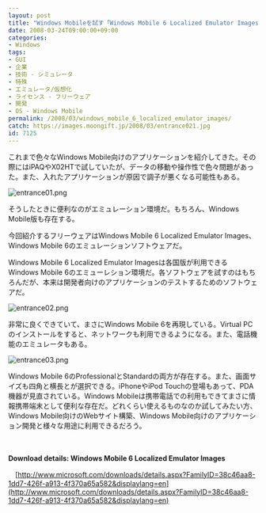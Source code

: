 ```yaml
---
layout: post
title: "Windows Mobileを試す「Windows Mobile 6 Localized Emulator Images」"
date: 2008-03-24T09:00:00+09:00
categories:
- Windows
tags: 
- GUI
- 企業
- 技術 - シミュレータ
- 特殊
- エミュレータ/仮想化
- ライセンス - フリーウェア
- 開発
- OS - Windows Mobile
permalink: /2008/03/windows_mobile_6_localized_emulator_images/
catch: https://images.moongift.jp/2008/03/entrance021.jpg
id: 7125
---
```

これまで色々なWindows Mobile向けのアプリケーションを紹介してきた。その際にはiPAQやX02HTで試していたが、データの移動や操作性で色々問題があった。また、入れたアプリケーションが原因で調子が悪くなる可能性もある。

  

![entrance01.png](https://images.moongift.jp/2008/03/entrance011.jpg)

  

そうしたときに便利なのがエミュレーション環境だ。もちろん、Windows Mobile版も存在する。

  

今回紹介するフリーウェアはWindows Mobile 6 Localized Emulator Images、Windows Mobile 6のエミュレーションソフトウェアだ。

  
  
<!--more-->  

Windows Mobile 6 Localized Emulator Imagesは各国版が利用できるWindows Mobile 6のエミューレション環境だ。各ソフトウェアを試すのはもちろんだが、本来は開発者向けのアプリケーションのテストするためのソフトウェアだ。

  

![entrance02.png](https://images.moongift.jp/2008/03/entrance021.jpg)

  

非常に良くできていて、まさにWindows Mobile 6を再現している。Virtual PCのインストールをすると、ネットワークも利用できるようになる。また、電話機能のエミュレータもある。

  

![entrance03.png](https://images.moongift.jp/2008/03/entrance031.jpg)

  

Windows Mobile 6のProfessionalとStandardの両方が存在する。また、画面サイズも四角と横長とが選択できる。iPhoneやiPod Touchの登場もあって、PDA機器が見直されている。Windows Mobileは携帯電話での利用もできてまさに情報携帯端末として便利な存在だ。どれくらい使えるものなのか試してみたい方、Windows Mobile向けのWebサイト構築、Windows Mobile向けのアプリケーション開発と様々な用途に利用できるだろう。

  

　

  

**Download details: Windows Mobile 6 Localized Emulator Images**  
  
　[http://www.microsoft.com/downloads/details.aspx?FamilyID=38c46aa8-1dd7-426f-a913-4f370a65a582&displaylang=en](http://www.microsoft.com/downloads/details.aspx?FamilyID=38c46aa8-1dd7-426f-a913-4f370a65a582&displaylang=en)

  
